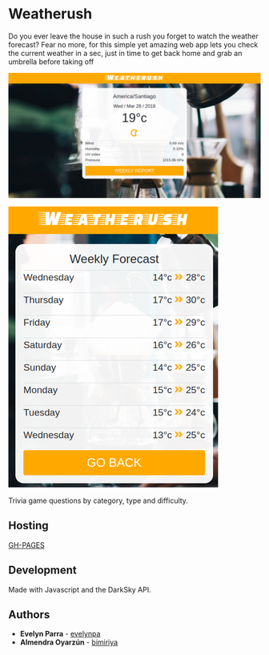 # Weatherush

Do you ever leave the house in such a rush you forget to watch the weather forecast? Fear no more, for this simple yet amazing web app lets you check the current weather in a sec, just in time to get back home and grab an umbrella before taking off 

![sample](assets/img/sample1.png)

![sample](assets/img/sample2.png)

Trivia game questions by category, type and difficulty.

## Hosting

[GH-PAGES](https://bimiriya.github.io/weather-api/)

## Development

Made with Javascript and the DarkSky API.


## Authors

* **Evelyn Parra** - [evelynpa](https://github.com/evelynpa)
* **Almendra Oyarzún** - [bimiriya](https://github.com/bimiriya)